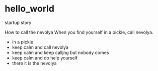 # hello_world
startup story

How to call the nevolya
When you find yourself in a pickle, call nevolya.
- in a pickle
- keep calm and call nevolya
- keep calm and keep calljng but nobody comes
- keep calm and do help yourself
- there it is the nevolya



